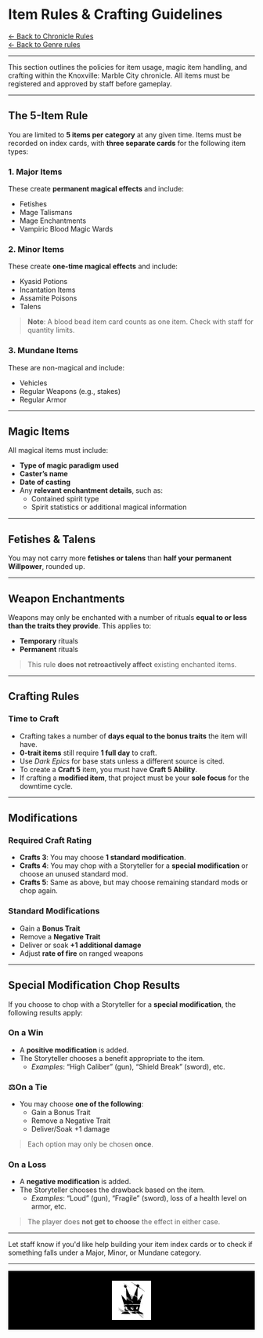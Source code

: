 # Item Rules & Crafting Guidelines

[← Back to Chronicle Rules](../README.md)  
[← Back to Genre rules](./README.md)

-----

This section outlines the policies for item usage, magic item handling, and crafting within the Knoxville: Marble City chronicle. All items must be registered and approved by staff before gameplay.

---

## The 5-Item Rule

You are limited to **5 items per category** at any given time. Items must be recorded on index cards, with **three separate cards** for the following item types:

### 1. **Major Items**
These create **permanent magical effects** and include:
- Fetishes
- Mage Talismans
- Mage Enchantments
- Vampiric Blood Magic Wards

### 2. **Minor Items**
These create **one-time magical effects** and include:
- Kyasid Potions
- Incantation Items
- Assamite Poisons
- Talens

> **Note**: A blood bead item card counts as one item. Check with staff for quantity limits.

### 3. **Mundane Items**
These are non-magical and include:
- Vehicles
- Regular Weapons (e.g., stakes)
- Regular Armor

---

## Magic Items

All magical items must include:
- **Type of magic paradigm used**
- **Caster’s name**
- **Date of casting**
- Any **relevant enchantment details**, such as:
  - Contained spirit type
  - Spirit statistics or additional magical information

---

## Fetishes & Talens

You may not carry more **fetishes or talens** than **half your permanent Willpower**, rounded up.

---

## Weapon Enchantments

Weapons may only be enchanted with a number of rituals **equal to or less than the traits they provide**. This applies to:
- **Temporary** rituals
- **Permanent** rituals

> This rule **does not retroactively affect** existing enchanted items.

---

## Crafting Rules

### Time to Craft
- Crafting takes a number of **days equal to the bonus traits** the item will have.
- **0-trait items** still require **1 full day** to craft.
- Use *Dark Epics* for base stats unless a different source is cited.
- To create a **Craft 5** item, you must have **Craft 5 Ability**.
- If crafting a **modified item**, that project must be your **sole focus** for the downtime cycle.

---

## Modifications

### Required Craft Rating

- **Crafts 3**: You may choose **1 standard modification**.
- **Crafts 4**: You may chop with a Storyteller for a **special modification** or choose an unused standard mod.
- **Crafts 5**: Same as above, but may choose remaining standard mods or chop again.

### Standard Modifications

- Gain a **Bonus Trait**
- Remove a **Negative Trait**
- Deliver or soak **+1 additional damage**
- Adjust **rate of fire** on ranged weapons

---

## Special Modification Chop Results

If you choose to chop with a Storyteller for a **special modification**, the following results apply:

### On a Win
- A **positive modification** is added.
- The Storyteller chooses a benefit appropriate to the item.
  - *Examples*: “High Caliber” (gun), “Shield Break” (sword), etc.

### ⚖On a Tie
- You may choose **one of the following**:
  - Gain a Bonus Trait
  - Remove a Negative Trait
  - Deliver/Soak +1 damage  
> Each option may only be chosen **once**.

### On a Loss
- A **negative modification** is added.
- The Storyteller chooses the drawback based on the item.
  - *Examples*: “Loud” (gun), “Fragile” (sword), loss of a health level on armor, etc.

> The player does **not get to choose** the effect in either case.

---

Let staff know if you'd like help building your item index cards or to check if something falls under a Major, Minor, or Mundane category.

-----
<p align="center" style="background-color: #000; padding: 20px;">
  <img src="https://raw.githubusercontent.com/mckn-larp/.github/main/profile/05-queen-glow.png" alt="Knoxville Crown Footer" width="80" style="margin: 0 20px; vertical-align: middle;" />
</p>

